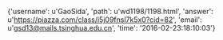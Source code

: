 {'username': u'GaoSida', 'path': u'wd1198/1198.html', 'answer': u'https://piazza.com/class/i5j09fnsl7k5x0?cid=82', 'email': u'gsd13@mails.tsinghua.edu.cn', 'time': '2016-02-23:18:10:03'}